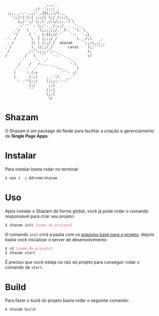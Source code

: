 ```
                   ,,,, 
             ,;) .';;;;',
 ;;,,_,-.-.,;;'_,|I\;;;/),,_
  `';;/:|:);{ ;;;|| \;/ /;;;\__
      L;/-';/ \;;\',/;\/;;;.') \
      .:`''` - \;;'.__/;;;/  . _'-._ 
    .'/   \     \;;;;;;/.'_7:.  '). \_
  .''/     | '._ );}{;//.'    '-:  '.,L
.'. /       \  ( |;;;/_/         \._./;\   _,
 . /        |\ ( /;;/_/  shazam     ';;;\,;;_,
. /         )__(/;;/_/       carai    (;;'''''
 /        _;:':;;;;:';-._             );
/        /   \  `'`   --.'-._         \/
       .'     '.  ,'         '-,
      /    /   r--,..__       '.\
    .'    '  .'        '--._     ]
    (     :.(;>        _ .' '- ;/
    |      /:;(    ,_.';(   __.'
     '- -'"|;:/    (;;;;-'--'
           |;/      ;;(
           ''      /;;|
                   \;;|
                    \/
```

# Shazam

O Shazam é um package de Node para facilitar a criação e gerenciamento de **Single Page Apps**.

# Instalar

Para instalar basta rodar no terminal:

```bash
$ npm i -g @drvem/shazam
```

# Uso

Após instalar o Shazam de forma global, você já pode rodar o comando responsável para criar seu projeto:

```bash
$ shazam init [nome-do-projeto]
```

O comando `init` crirá a pasta com os [arquivos base para o projeto](./template), depois basta você inicializar o server de desenvolvimento:

```bash
$ cd [nome-do-projeto]
$ shazam start
```

É preciso que você esteja na raíz do projeto para conseguir rodar o comando de `start`.

# Build

Para fazer o build do projeto basta rodar o seguinte comando:

```bash
$ shazam build
```

